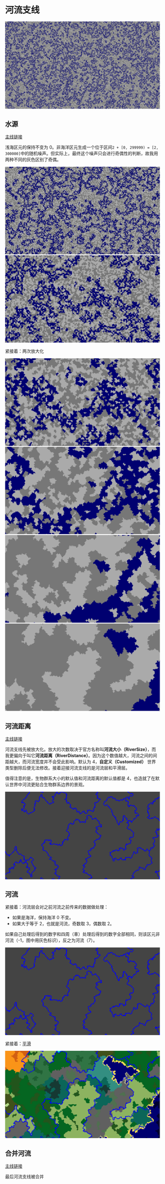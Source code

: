 # 河流支线

![](../resources/layers/river/0.png)

## 水源

[主线链接](2.2-main-layer.md#加入深海)

浅海区元的保持不变为 0。非海洋区元生成一个位于区间`2 + [0, 299999) = [2, 300000]`中的随机噪声。但实际上，最终这个噪声只会进行奇偶性的判断，故我用两种不同的灰色区别了奇偶。

![](../resources/layers/river/1.png) ![](../resources/layers/river/2.png)

紧接着：两次放大化

![](../resources/layers/river/3.png) ![](../resources/layers/river/4.png) ![](../resources/layers/river/5.png) ![](../resources/layers/river/6.png)

## 河流距离

[主线链接](2.2-main-layer.md#向日葵平原)

河流支线先被放大化。放大的次数取决于官方名称叫**河流大小（RiverSize）**，而我更偏向于叫它**河流距离（RiverDistance）**。因为这个数值越大，河流之间的间距越大，而河流宽度并不会受此影响。默认为 4，**自定义（Customized）** 世界类型删除后便无法修改。接着迎接河流支线的是河流层和平滑层。

值得注意的是，生物群系大小的默认值和河流距离的默认值都是 4，也造就了在默认世界中河流更贴合生物群系边界的景观。

![](../resources/layers/river/7.png)

## 河流

紧接着：河流层会对之前河流之前传来的数据做处理：

* 如果是海洋，保持海洋 0 不变。
* 如果大于等于 2，也就是河流，奇数取 3，偶数取 2。

如果自己处理后得到的数字和四周（車）处理后得到的数字全部相同，则该区元非河流（-1，图中用灰色标识），反之为河流（7）。

![](../resources/layers/river/8.png)

紧接着：[平滑](2.2-main-layer.md#平滑)

![](../resources/layers/main/30.png)

## 合并河流

[主线链接](2.2-main-layer.md#混合河流)

最后河流支线被合并

